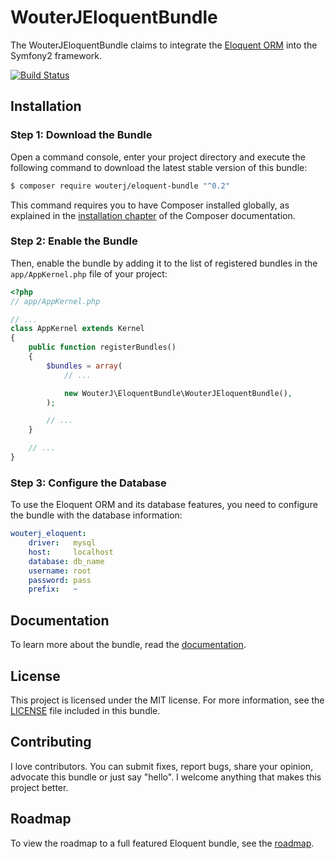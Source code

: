 # WouterJEloquentBundle

The WouterJEloquentBundle claims to integrate the [Eloquent ORM][eloquent]
into the Symfony2 framework.

[![Build Status](https://travis-ci.org/WouterJ/WouterJEloquentBundle.png?branch=master)](https://travis-ci.org/WouterJ/WouterJEloquentBundle)

## Installation

### Step 1: Download the Bundle

Open a command console, enter your project directory and execute the
following command to download the latest stable version of this bundle:

```bash
$ composer require wouterj/eloquent-bundle "^0.2"
```

This command requires you to have Composer installed globally, as explained
in the [installation chapter][composer] of the Composer documentation.

### Step 2: Enable the Bundle

Then, enable the bundle by adding it to the list of registered bundles
in the `app/AppKernel.php` file of your project:

```php
<?php
// app/AppKernel.php

// ...
class AppKernel extends Kernel
{
    public function registerBundles()
    {
        $bundles = array(
            // ...

            new WouterJ\EloquentBundle\WouterJEloquentBundle(),
        );

        // ...
    }

    // ...
}
```

### Step 3: Configure the Database

To use the Eloquent ORM and its database features, you need to configure the
bundle with the database information:

```yaml
wouterj_eloquent:
    driver:   mysql
    host:     localhost
    database: db_name
    username: root
    password: pass
    prefix:   ~
```

## Documentation

To learn more about the bundle, read the [documentation][docs].

## License

This project is licensed under the MIT license. For more information, see the
[LICENSE][license] file included in this bundle.

## Contributing

I love contributors. You can submit fixes, report bugs, share your opinion,
advocate this bundle or just say "hello". I welcome anything that makes this
project better.

## Roadmap

To view the roadmap to a full featured Eloquent bundle, see the
[roadmap][roadmap].

 [eloquent]: http://laravel.com/docs/database
 [composer]: https://getcomposer.org/doc/00-intro.md
 [docs]: resources/docs/index.rst
 [license]: LICENSE
 [cs]: http://symfony.com/doc/current/contributing/code/standards.html
 [roadmap]: resources/docs/roadmap.rst
